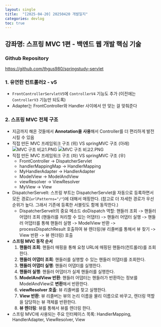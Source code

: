 ```yaml
---
layout: single
title:  "[2025-04-20] 20250420 개발일지"
categories: devlog
toc: true
---
```


## 강좌명: 스프링 MVC 1편 - 백엔드 웹 개발 핵심 기술

### Github Repository
https://github.com/thgus980/springstudy-servlet

### 1. 유연한 컨트롤러2 - v5
- `FrontControllerServletV5`에 `ControllerV4` 기능도 추가 (이전에는 `ControllerV3` 기능만 되도록)
- Adapter는 FrontController와 Handler 사이에서 안 맞는 걸 맞춰준다

### 2. 스프링 MVC 전체 구조
- 지금까지 해온 것들에서 **Annotation을 사용**해서 Controller를 더 편리하게 발전시킬 수 있음
- 직접 만든 MVC 프레임워크 구조 (위) VS springMVC 구조 (아래)
![MVC 구조 비교1.PNG](<../images/2025-04-20-20250420first/MVC 구조 비교1.PNG>)
![MVC 구조 비교2.PNG](<../images/2025-04-20-20250420first/MVC 구조 비교2.PNG>) 
- 직접 만든 MVC 프레임워크 구조 (좌) VS springMVC 구조 (우)
    - FrontController -> DispatcherServlet
    - handlerMappingMap -> HandlerMapping
    - MyHandlerAdapter -> HandlerAdapter
    - ModelView -> ModelAndView
    - viewResolver -> ViewResolver
    - MyView -> View
- DispatcherServelt: 스프링 부트는 DispatcherServlet을 자동으로 등록하면서 모든 경로(`urlPatterns="/"`)에 대해서 매핑한다. (참고로 더 자세한 경로가 우선순위가 높다. 그래서 기존에 등록한 서블릿도 함께 동작한다.)
    - DispatcherServelt의 중요 메소드 doDispatch 역할: 핸들러 조회 -> 핸들러 어댑터 조회 (핸들러를 처리할 수 있는 어댑터) -> 핸들러 어댑터 실행 -> 핸들러 어댑터를 통해 핸들러 실행 -> ModelView 반환 -> processDispatchResult 호출하여 뷰 렌더링(뷰 리졸버를 통해서 뷰 찾기 -> View 반환 -> 뷰 렌더링) 호출
- **스프링 MVC 동작 순서**
    1. **핸들러 조회**: 핸들러 매핑을 통해 요청 URL에 매핑된 핸들러(컨트롤러)를 조회한다.
    2. **핸들러 어댑터 조회**: 핸들러를 실행할 수 있는 핸들러 어댑터를 조회한다.
    3. **핸들러 어댑터 실행**: 핸들러 어댑터를 실행한다.
    4. **핸들러 실행**: 핸들러 어댑터가 실제 핸들러를 실행한다.
    5. **ModelAndView 반환**: 핸들러 어댑터는 핸들러가 반환하는 정보를 ModelAndView로 **변환**해서 반환한다.
    6. **viewResolver 호출**: 뷰 리졸버를 찾고 실행한다.
    7. **View 반환**: 뷰 리졸버는 뷰의 논리 이름을 물리 이름으로 바꾸고, 렌더링 역할을 담당하는 뷰 객체를 반환한다.
    8. **뷰 렌더링**: 뷰를 통해서 뷰를 렌더링 한다.
- 스프링 MVC에 사용되는 주요 인터페이스 목록: HandlerMapping, HandlerAdapter, ViewResolver, View
